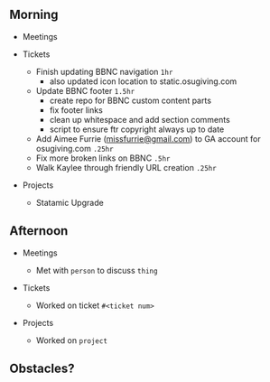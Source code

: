 ## Morning

- Meetings


- Tickets
    - Finish updating BBNC navigation `1hr`
        - also updated icon location to static.osugiving.com
    - Update BBNC footer `1.5hr`
        - create repo for BBNC custom content parts
        - fix footer links
        - clean up whitespace and add section comments
        - script to ensure ftr copyright always up to date
    - Add Aimee Furrie (<missfurrie@gmail.com>) to GA account for osugiving.com `.25hr`
    - Fix more broken links on BBNC `.5hr`
    - Walk Kaylee through friendly URL creation `.25hr`


- Projects
    - Statamic Upgrade


## Afternoon

- Meetings
    - Met with `person` to discuss `thing`


- Tickets
    - Worked on ticket `#<ticket num>`


- Projects
    - Worked on `project`


## Obstacles?

